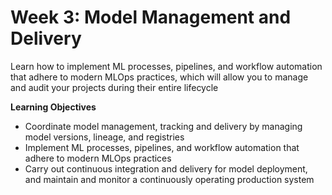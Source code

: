 # Week 3: Model Management and Delivery

Learn how to implement ML processes, pipelines, and workflow automation that adhere to modern MLOps practices, which will allow you to manage and audit your projects during their entire lifecycle


**Learning Objectives**

* Coordinate model management, tracking and delivery by managing model versions, lineage, and registries
* Implement ML processes, pipelines, and workflow automation that adhere to modern MLOps practices
* Carry out continuous integration and delivery for model deployment, and maintain and monitor a continuously operating production system